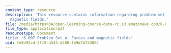 ```yaml
---
content_type: resource
description: 'This resource contains information regarding problem set 4: forces and
  magnetic fields.'
file: /media/https%3A/open-learning-course-data-rc.s3.amazonaws.com/6-007-electromagnetic-energy-from-motors-to-lasers-spring-2011/fe8d92cd3f15a544d508fe9d7b753064_MIT6_007S11_PS4.pdf
file_type: application/pdf
resourcetype: Document
title: '6.007 Problem Set 4: Forces and magnetic fields'
uid: fe8d92cd-3f15-a544-d508-fe9d7b753064
---
```

